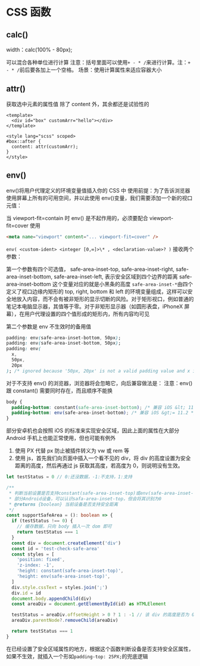 # CSS 函数

## calc()

width：calc(100% - 80px);

可以混合各种单位进行计算
注意：括号里面可以使用`+ - * /`来进行计算。注：`+ - * /`前后要各加上一个空格。
场景：使用计算属性来适应容器大小

## attr()

获取选中元素的属性值
除了 content 外，其余都还是试验性的

```vue
<template>
  <div id="box" customArr="hello"></div>
</template>

<style lang="scss" scoped>
#box::after {
  content: attr(customArr);
}
</style>
```

## env()

env()将用户代理定义的环境变量值插入你的 CSS 中
使用前提：为了告诉浏览器使用屏幕上所有的可用空间，并以此使用 env()变量，我们需要添加一个新的视口元值：

当 viewport-fit=contain 时 env() 是不起作用的，必须要配合 viewport-fit=cover 使用

```html
<meta name="viewport" content="... viewport-fit=cover" />
```

`env( <custom-ident> <integer [0,∞]>\* , <declaration-value>? )`
接收两个参数：

第一个参数有四个可选值，
safe-area-inset-top, safe-area-inset-right, safe-area-inset-bottom, safe-area-inset-left, 表示安全区域到四个边界的距离
safe-area-inset-bottom 这个变量对应的就是小黑条的高度
`safe-area-inset-*`由四个定义了视口边缘内矩形的 top, right, bottom 和 left 的环境变量组成，这样可以安全地放入内容，而不会有被非矩形的显示切断的风险。对于矩形视口，例如普通的笔记本电脑显示器，其值等于零。对于非矩形显示器（如圆形表盘，iPhoneX 屏幕），在用户代理设置的四个值形成的矩形内，所有内容均可见

第二个参数是 env 不生效时的备用值

```css
padding: env(safe-area-inset-bottom, 50px);
padding: env(safe-area-inset-bottom, 50px);
padding: env(
  x,
  50px,
  20px
); /* ignored because '50px, 20px' is not a valid padding value and x is not a valid environment variable */
```

对于不支持 env() 的浏览器，浏览器将会忽略它，向后兼容做法是：
注意：env() 跟 constant() 需要同时存在，而且顺序不能换

```css
body {
  padding-bottom: constant(safe-area-inset-bottom); /* 兼容 iOS &lt; 11.2 */
  padding-bottom: env(safe-area-inset-bottom); /* 兼容 iOS &gt;= 11.2 */
}
```

部分安卓机也会按照 iOS 的标准来实现安全区域，因此上面的属性在大部分 Android 手机上也能正常使用，但也可能有例外

1. 使用 PX 代替 px 防止被插件转义为 vw 或 rem 等
2. 使用 js，首先我们向页面中插入一个看不见的 div，将 div 的高度设置为安全距离的高度，然后再通过 js 获取其高度，若高度为 0，则说明没有生效。

```ts
let testStatus = 0 // 0:还没数据，-1:不支持，1:支持

/**
 * 判断当前设置是否支持constant(safe-area-inset-top)或env(safe-area-inset-top)；
 * 部分Android设备，可以认识safa-area-inset-top，但会将其识别为0
 * @returns {boolean} 当前设备是否支持安全距离
 */
const supportSafeArea = (): boolean => {
  if (testStatus !== 0) {
    // 缓存数据，只向 body 插入一次 dom 即可
    return testStatus === 1
  }
  const div = document.createElement('div')
  const id = 'test-check-safe-area'
  const styles = [
    'position: fixed',
    'z-index: -1',
    'height: constant(safe-area-inset-top)',
    'height: env(safe-area-inset-top)',
  ]
  div.style.cssText = styles.join(';')
  div.id = id
  document.body.appendChild(div)
  const areaDiv = document.getElementById(id) as HTMLElement

  testStatus = areaDiv.offsetHeight > 0 ? 1 : -1 // 该 div 的高度是否为 0
  areaDiv.parentNode?.removeChild(areaDiv)

  return testStatus === 1
}
```

在已经设置了安全区域属性的地方，根据这个函数判断设备是否支持安全区属性，如果不生效，就插入一个形如`padding-top: 25PX;`的兜底逻辑
